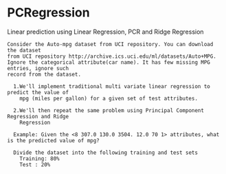 PCRegression
============

Linear prediction using Linear Regression, PCR and Ridge Regression

    Consider the Auto-mpg dataset from UCI repository. You can download the dataset
    from UCI repository http://archive.ics.uci.edu/ml/datasets/Auto+MPG. 
    Ignore the categorical attribute(car name). It has few missing MPG entries, ignore such
    record from the dataset.

      1.We'll implement traditional multi variate linear regression to predict the value of
        mpg (miles per gallon) for a given set of test attributes.

      2.We'll then repeat the same problem using Principal Component Regression and Ridge
        Regression

      Example: Given the <8 307.0 130.0 3504. 12.0 70 1> attributes, what is the predicted value of mpg?

      Divide the dataset into the following training and test sets
        Training: 80%
        Test : 20%
